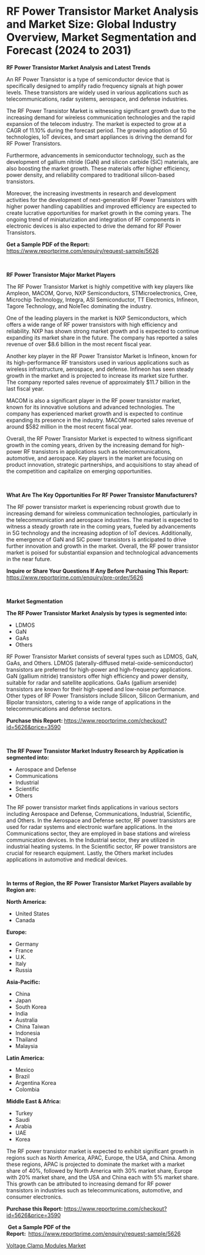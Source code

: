 <p><h1>RF Power Transistor Market Analysis and Market Size: Global Industry Overview, Market Segmentation and Forecast (2024 to 2031)</h1></p><p><strong>RF Power Transistor Market Analysis and Latest Trends</strong></p>
<p><p>An RF Power Transistor is a type of semiconductor device that is specifically designed to amplify radio frequency signals at high power levels. These transistors are widely used in various applications such as telecommunications, radar systems, aerospace, and defense industries.</p><p>The RF Power Transistor Market is witnessing significant growth due to the increasing demand for wireless communication technologies and the rapid expansion of the telecom industry. The market is expected to grow at a CAGR of 11.10% during the forecast period. The growing adoption of 5G technologies, IoT devices, and smart appliances is driving the demand for RF Power Transistors.</p><p>Furthermore, advancements in semiconductor technology, such as the development of gallium nitride (GaN) and silicon carbide (SiC) materials, are also boosting the market growth. These materials offer higher efficiency, power density, and reliability compared to traditional silicon-based transistors.</p><p>Moreover, the increasing investments in research and development activities for the development of next-generation RF Power Transistors with higher power handling capabilities and improved efficiency are expected to create lucrative opportunities for market growth in the coming years. The ongoing trend of miniaturization and integration of RF components in electronic devices is also expected to drive the demand for RF Power Transistors.</p></p>
<p><strong>Get a Sample PDF of the Report:&nbsp;</strong> <a href="https://www.reportprime.com/enquiry/request-sample/5626">https://www.reportprime.com/enquiry/request-sample/5626</a></p>
<p>&nbsp;</p>
<p><strong>RF Power Transistor Major Market Players</strong></p>
<p><p>The RF Power Transistor Market is highly competitive with key players like Ampleon, MACOM, Qorvo, NXP Semiconductors, STMicroelectronics, Cree, Microchip Technology, Integra, ASI Semiconductor, TT Electronics, Infineon, Tagore Technology, and NoleTec dominating the industry.</p><p>One of the leading players in the market is NXP Semiconductors, which offers a wide range of RF power transistors with high efficiency and reliability. NXP has shown strong market growth and is expected to continue expanding its market share in the future. The company has reported a sales revenue of over $8.6 billion in the most recent fiscal year.</p><p>Another key player in the RF Power Transistor Market is Infineon, known for its high-performance RF transistors used in various applications such as wireless infrastructure, aerospace, and defense. Infineon has seen steady growth in the market and is projected to increase its market size further. The company reported sales revenue of approximately $11.7 billion in the last fiscal year.</p><p>MACOM is also a significant player in the RF power transistor market, known for its innovative solutions and advanced technologies. The company has experienced market growth and is expected to continue expanding its presence in the industry. MACOM reported sales revenue of around $582 million in the most recent fiscal year.</p><p>Overall, the RF Power Transistor Market is expected to witness significant growth in the coming years, driven by the increasing demand for high-power RF transistors in applications such as telecommunications, automotive, and aerospace. Key players in the market are focusing on product innovation, strategic partnerships, and acquisitions to stay ahead of the competition and capitalize on emerging opportunities.</p></p>
<p>&nbsp;</p>
<p><strong>What Are The Key Opportunities For RF Power Transistor Manufacturers?</strong></p>
<p><p>The RF power transistor market is experiencing robust growth due to increasing demand for wireless communication technologies, particularly in the telecommunication and aerospace industries. The market is expected to witness a steady growth rate in the coming years, fueled by advancements in 5G technology and the increasing adoption of IoT devices. Additionally, the emergence of GaN and SiC power transistors is anticipated to drive further innovation and growth in the market. Overall, the RF power transistor market is poised for substantial expansion and technological advancements in the near future.</p></p>
<p><strong>Inquire or Share Your Questions If Any Before Purchasing This Report:</strong> <a href="https://www.reportprime.com/enquiry/pre-order/5626">https://www.reportprime.com/enquiry/pre-order/5626</a></p>
<p>&nbsp;</p>
<p><strong>Market Segmentation</strong></p>
<p><strong>The RF Power Transistor Market Analysis by types is segmented into:</strong></p>
<p><ul><li>LDMOS</li><li>GaN</li><li>GaAs</li><li>Others</li></ul></p>
<p><p>RF Power Transistor Market consists of several types such as LDMOS, GaN, GaAs, and Others. LDMOS (laterally-diffused metal-oxide-semiconductor) transistors are preferred for high-power and high-frequency applications. GaN (gallium nitride) transistors offer high efficiency and power density, suitable for radar and satellite applications. GaAs (gallium arsenide) transistors are known for their high-speed and low-noise performance. Other types of RF Power Transistors include Silicon, Silicon Germanium, and Bipolar transistors, catering to a wide range of applications in the telecommunications and defense sectors.</p></p>
<p><strong>Purchase this Report:&nbsp;</strong><a href="https://www.reportprime.com/checkout?id=5626&price=3590">https://www.reportprime.com/checkout?id=5626&price=3590</a></p>
<p>&nbsp;</p>
<p><strong>The RF Power Transistor Market Industry Research by Application is segmented into:</strong></p>
<p><ul><li>Aerospace and Defense</li><li>Communications</li><li>Industrial</li><li>Scientific</li><li>Others</li></ul></p>
<p><p>The RF power transistor market finds applications in various sectors including Aerospace and Defense, Communications, Industrial, Scientific, and Others. In the Aerospace and Defense sector, RF power transistors are used for radar systems and electronic warfare applications. In the Communications sector, they are employed in base stations and wireless communication devices. In the Industrial sector, they are utilized in industrial heating systems. In the Scientific sector, RF power transistors are crucial for research equipment. Lastly, the Others market includes applications in automotive and medical devices.</p></p>
<p>&nbsp;</p>
<p><strong>In terms of Region, the RF Power Transistor Market Players available by Region are:</strong></p>
<p>
    <p> <strong> North America: </strong>
        <ul>
            <li>United States</li>
            <li>Canada</li>
        </ul>
        </p> 
    <p> <strong> Europe: </strong>
        <ul>
            <li>Germany</li>
            <li>France</li>
            <li>U.K.</li>
            <li>Italy</li>
            <li>Russia</li>
        </ul>
        </p> 
    <p> <strong> Asia-Pacific: </strong>
        <ul>
            <li>China</li>
            <li>Japan</li>
            <li>South Korea</li>
            <li>India</li>
            <li>Australia</li>
            <li>China Taiwan</li>
            <li>Indonesia</li>
            <li>Thailand</li>
            <li>Malaysia</li>
        </ul>
        </p> 
    <p> <strong> Latin America: </strong>
        <ul>
            <li>Mexico</li>
            <li>Brazil</li>
            <li>Argentina Korea</li>
            <li>Colombia</li>
        </ul>
        </p> 
    <p> <strong> Middle East & Africa: </strong>
        <ul>
            <li>Turkey</li>
            <li>Saudi</li>
            <li>Arabia</li>
            <li>UAE</li>
            <li>Korea</li>
        </ul>
    </p>
    </p>
<p><p>The RF power transistor market is expected to exhibit significant growth in regions such as North America, APAC, Europe, the USA, and China. Among these regions, APAC is projected to dominate the market with a market share of 40%, followed by North America with 30% market share, Europe with 20% market share, and the USA and China each with 5% market share. This growth can be attributed to increasing demand for RF power transistors in industries such as telecommunications, automotive, and consumer electronics.</p></p>
<p><strong>Purchase this Report: </strong><a href="https://www.reportprime.com/checkout?id=5626&price=3590">https://www.reportprime.com/checkout?id=5626&price=3590</a></p>
<p>&nbsp;<strong>Get a Sample PDF of the Report:&nbsp;&nbsp;</strong><a href="https://www.reportprime.com/enquiry/request-sample/5626">https://www.reportprime.com/enquiry/request-sample/5626</a></p>
<p><strong></strong></p>
<p><p><a href="https://github.com/RoccoManning/Market-Research-Report-List-4/blob/main/voltage-clamp-modules-market.md">Voltage Clamp Modules Market</a></p></p>